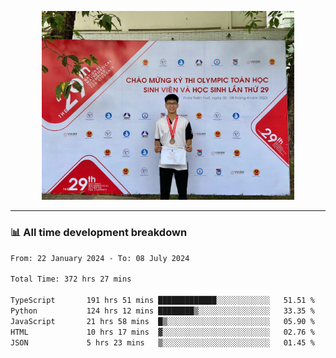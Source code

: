 <p align="center"><img src="asset/header.jpg" width="80%"/></p>

---
<!-- 
<details>
  <summary>📃 My Resume</summary>

### Education

- 📖 **Information Technology**\
📆 10/2021 - present\
📍 **Thang Long University** - Hoang Mai, Hanoi, Vietnam -->

<!-- ### Experience
- 👨‍💻 **Full Stack Web Intern**\
📆 09/2022 - 12/2023\
📍 **TECH 5S** -  Luu Huu Phuong, Phuong My Dinh I, Nam Tu Liem, Hanoi.


- 👨‍💻 **Full Stack Web Fresher**\
📆 1/2022 - 05/2023\
📍 **TECH 5S** -  Luu Huu Phuong, Phuong My Dinh I, Nam Tu Liem, Hanoi.

- 👨‍💻 **Frontend Web Fresher**\
📆 11/2023 - present\
📍 **White Neuron** -  Mau Luong, Ha Dong, Hanoi, Vietnam
</details> -->

### 📊 All time development breakdown

<!--START_SECTION:waka-->

```txt
From: 22 January 2024 - To: 08 July 2024

Total Time: 372 hrs 27 mins

TypeScript       191 hrs 51 mins █████████████░░░░░░░░░░░░   51.51 %
Python           124 hrs 12 mins ████████▒░░░░░░░░░░░░░░░░   33.35 %
JavaScript       21 hrs 58 mins  █▒░░░░░░░░░░░░░░░░░░░░░░░   05.90 %
HTML             10 hrs 17 mins  ▓░░░░░░░░░░░░░░░░░░░░░░░░   02.76 %
JSON             5 hrs 23 mins   ▒░░░░░░░░░░░░░░░░░░░░░░░░   01.45 %
```

<!--END_SECTION:waka-->
